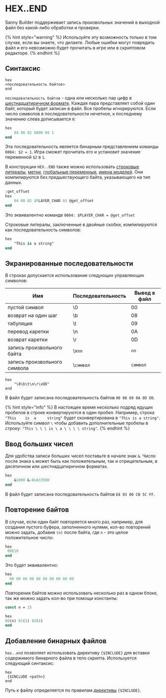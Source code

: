 # HEX..END

Sanny Builder поддерживает запись произвольных значений в выходной файл без какой-либо обработки и проверки.

{% hint style="warning" %}
Используйте эту возможность только в том случае, если вы знаете, что делаете. Любые ошибки могут повредить файл и его невозможно будет прочитать в игре или в скриптовом редакторе.
{% endhint %}

## Синтаксис <a href="#syntax" id="syntax"></a>

`hex`\
`<последовательность байтов>`\
`end`

`последовательность байтов` - одна или несколько пар цифр в [шестнадцатиричном формате](data-types.md#hex-numbers). Каждая пара представляет собой один байт, который будет записан в файл. Все пробелы игнорируются. Если число символов в последовательности нечетное, к последнему значению слева дописывается `0`:

```pascal
hex
    04 00 02 0800 04 1
end
```

Эта последовательность является бинарным представлением команды `0004: $2 = 1`. Игра сможет прочитать его и установит значение переменной `$2` в `1`.

В конструкции `HEX..END` также можно использовать [строковые литералы](data-types.md#strokovye-literaly), [метки](data-types.md#metki), [глобальные переменные](variables.md#globalnye-peremennye), [имена моделей](data-types.md#imena-modelei). Они компилируются без предшествующего байта, указывающего на тип данных.

```pascal
:get_offset
hex
    04 00 02 $PLAYER_CHAR 01 @get_offset
end
```

Это эквивалентно команде  `0004: $PLAYER_CHAR = @get_offset`

Строковые литералы, заключенные в двойные скобки, компилируются как последовательность символов:

```pascal
hex
    "This is a string"
end
```

## Экранированные последовательности <a href="#escape-sequences" id="escape-sequences"></a>

В строках допускается использование следующих управляющих символов:

| Имя                          | Последовательность | Вывод в файл |
| ---------------------------- | ------------------ | ------------ |
| пустой символ                | \0                 | 00           |
| возврат на один шаг          | \b                 | 08           |
| табуляция                    | \t                 | 09           |
| перевод каретки              | \n                 | 0A           |
| возврат каретки              | \r                 | 0D           |
| запись произвольного байта   | \x`nn`             | `nn`         |
| запись произвольного символа | \\`символ`         | `символ`     |

```
hex
    "\0\b\t\n\r\xDD"
end
```

В файл будет записана последовательность байтов `00 08 09 0A 0D DD`.

{% hint style="info" %}
В настоящее время несколько подряд идущих пробелов в строке конвертируются в один пробел. Например, строка `"This    is  a     string"` будет сконвертирована в `"This is a string"`. Используйте символ `\` чтобы добавить дополнительные пробелы в строку: `"This \ \ \ is \ a \ \ \ \ string"`.
{% endhint %}

## Ввод больших чисел <a href="#entering-large-numbers" id="entering-large-numbers"></a>

Для удобства записи больших чисел поставьте в начале знак `&`. Число после знака `&` может быть как положительным, так и отрицательным, в десятичном или шестнадцатиричном форматах.

```pascal
hex
    &1000 &-0xA33500 
end
```

В файл будет записана последовательность байтов `E8 03 00 CB 5C FF`.

## Повторение байтов <a href="#byte-repetition" id="byte-repetition"></a>

В случае, если один байт повторяется много раз, например, для создания пустого буфера, заполненного нулями, кол-во повторений можно задать, добавив `(n)` после байта, где `n` - это целое положительное число:

```pascal
hex
 00(10
end
```

Это будет эквивалентно:

```pascal
hex
  00 00 00 00 00 00 00 00 00 00
end
```

Повторения байтов можно использовать несколько раз в одном блоке, так же можно задать кол-во при помощи константы:

```pascal
const n = 25

hex
00(n) 01(3) 02(4)
end
```

## Добавление бинарных файлов <a href="#including-binary-files" id="including-binary-files"></a>

`hex..end` позволяет использовать директиву `{$INCLUDE}` для вставки содержимого бинарного файла в тело скрипта. Используется следующий синтаксис:

```
hex 
 {$INCLUDE <path>}
end
```

Путь к файлу определяется по правилам [директивы](directives.md#usdinclude) `{$INCLUDE}`.
